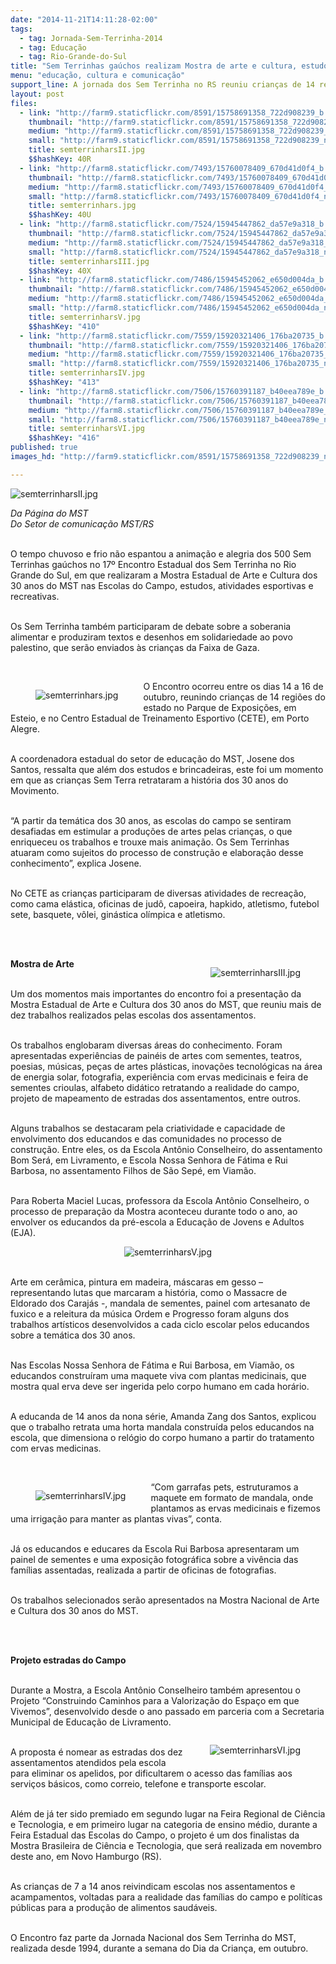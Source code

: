 ```yaml
---
date: "2014-11-21T14:11:28-02:00"
tags:
  - tag: Jornada-Sem-Terrinha-2014
  - tag: Educação
  - tag: Rio-Grande-do-Sul
title: "Sem Terrinhas gaúchos realizam Mostra de arte e cultura, estudos e brincadeiras"
menu: "educação, cultura e comunicação"
support_line: A jornada dos Sem Terrinha no RS reuniu crianças de 14 regiões do estado.
layout: post
files:
  - link: "http://farm9.staticflickr.com/8591/15758691358_722d908239_b.jpg"
    thumbnail: "http://farm9.staticflickr.com/8591/15758691358_722d908239_t.jpg"
    medium: "http://farm9.staticflickr.com/8591/15758691358_722d908239_z.jpg"
    small: "http://farm9.staticflickr.com/8591/15758691358_722d908239_n.jpg"
    title: semterrinharsII.jpg
    $$hashKey: 40R
  - link: "http://farm8.staticflickr.com/7493/15760078409_670d41d0f4_b.jpg"
    thumbnail: "http://farm8.staticflickr.com/7493/15760078409_670d41d0f4_t.jpg"
    medium: "http://farm8.staticflickr.com/7493/15760078409_670d41d0f4_z.jpg"
    small: "http://farm8.staticflickr.com/7493/15760078409_670d41d0f4_n.jpg"
    title: semterrinhars.jpg
    $$hashKey: 40U
  - link: "http://farm8.staticflickr.com/7524/15945447862_da57e9a318_b.jpg"
    thumbnail: "http://farm8.staticflickr.com/7524/15945447862_da57e9a318_t.jpg"
    medium: "http://farm8.staticflickr.com/7524/15945447862_da57e9a318_z.jpg"
    small: "http://farm8.staticflickr.com/7524/15945447862_da57e9a318_n.jpg"
    title: semterrinharsIII.jpg
    $$hashKey: 40X
  - link: "http://farm8.staticflickr.com/7486/15945452062_e650d004da_b.jpg"
    thumbnail: "http://farm8.staticflickr.com/7486/15945452062_e650d004da_t.jpg"
    medium: "http://farm8.staticflickr.com/7486/15945452062_e650d004da_z.jpg"
    small: "http://farm8.staticflickr.com/7486/15945452062_e650d004da_n.jpg"
    title: semterrinharsV.jpg
    $$hashKey: "410"
  - link: "http://farm8.staticflickr.com/7559/15920321406_176ba20735_b.jpg"
    thumbnail: "http://farm8.staticflickr.com/7559/15920321406_176ba20735_t.jpg"
    medium: "http://farm8.staticflickr.com/7559/15920321406_176ba20735_z.jpg"
    small: "http://farm8.staticflickr.com/7559/15920321406_176ba20735_n.jpg"
    title: semterrinharsIV.jpg
    $$hashKey: "413"
  - link: "http://farm8.staticflickr.com/7506/15760391187_b40eea789e_b.jpg"
    thumbnail: "http://farm8.staticflickr.com/7506/15760391187_b40eea789e_t.jpg"
    medium: "http://farm8.staticflickr.com/7506/15760391187_b40eea789e_z.jpg"
    small: "http://farm8.staticflickr.com/7506/15760391187_b40eea789e_n.jpg"
    title: semterrinharsVI.jpg
    $$hashKey: "416"
published: true
images_hd: "http://farm9.staticflickr.com/8591/15758691358_722d908239_n.jpg"

---
```

<p><img alt="semterrinharsII.jpg" src="http://farm9.staticflickr.com/8591/15758691358_722d908239_b.jpg" /></p>

<p><em>Da P&aacute;gina do MST<br />
Do Setor de comunica&ccedil;&atilde;o MST/RS</em></p>

<p><br />
O tempo chuvoso e frio n&atilde;o espantou a anima&ccedil;&atilde;o e alegria dos 500 Sem Terrinhas ga&uacute;chos no 17&ordm; Encontro Estadual dos Sem Terrinha no Rio Grande do Sul, em que realizaram a Mostra Estadual de Arte e Cultura dos 30 anos do MST nas Escolas do Campo, estudos, atividades esportivas e recreativas.</p>

<p><br />
Os Sem Terrinha tamb&eacute;m participaram de debate sobre a soberania alimentar e produziram textos e desenhos em solidariedade ao povo palestino, que ser&atilde;o enviados &agrave;s crian&ccedil;as da Faixa de Gaza.</p>

<p>&nbsp;</p>

<figure class="image" style="float:left"><img alt="semterrinhars.jpg" src="http://farm8.staticflickr.com/7493/15760078409_670d41d0f4_b.jpg" />
<figcaption></figcaption>
</figure>

<p>O Encontro ocorreu entre os dias 14 a 16 de outubro, reunindo crian&ccedil;as de 14 regi&otilde;es do estado no Parque de Exposi&ccedil;&otilde;es, em Esteio, e no Centro Estadual de Treinamento Esportivo (CETE), em Porto Alegre.</p>

<p><br />
A coordenadora estadual do setor de educa&ccedil;&atilde;o do MST, Josene dos Santos, ressalta que al&eacute;m dos estudos e brincadeiras, este foi um momento em que as crian&ccedil;as Sem Terra retrataram a hist&oacute;ria dos 30 anos do Movimento.</p>

<p><br />
&ldquo;A partir da tem&aacute;tica dos 30 anos, as escolas do campo se sentiram desafiadas em estimular a produ&ccedil;&otilde;es de artes pelas crian&ccedil;as, o que enriqueceu os trabalhos e trouxe mais anima&ccedil;&atilde;o. Os Sem Terrinhas atuaram como sujeitos do processo de constru&ccedil;&atilde;o e elabora&ccedil;&atilde;o desse conhecimento&rdquo;, explica Josene.</p>

<p><br />
No CETE as crian&ccedil;as participaram de diversas atividades de recrea&ccedil;&atilde;o, como cama el&aacute;stica, oficinas de jud&ocirc;, capoeira, hapkido, atletismo, futebol sete, basquete, v&ocirc;lei, gin&aacute;stica ol&iacute;mpica e atletismo.</p>

<p><br />
&nbsp;</p>

<figure class="image" style="float:right"><img alt="semterrinharsIII.jpg" src="http://farm8.staticflickr.com/7524/15945447862_da57e9a318_b.jpg" />
<figcaption></figcaption>
</figure>

<p><strong>Mostra de Arte</strong></p>

<p><br />
Um dos momentos mais importantes do encontro foi a presenta&ccedil;&atilde;o da Mostra Estadual de Arte e Cultura dos 30 anos do MST, que reuniu mais de dez trabalhos realizados pelas escolas dos assentamentos.</p>

<p><br />
Os trabalhos englobaram diversas &aacute;reas do conhecimento. Foram apresentadas experi&ecirc;ncias de pain&eacute;is de artes com sementes, teatros, poesias, m&uacute;sicas, pe&ccedil;as de artes pl&aacute;sticas, inova&ccedil;&otilde;es tecnol&oacute;gicas na &aacute;rea de energia solar, fotografia, experi&ecirc;ncia com ervas medicinais e feira de sementes crioulas, alfabeto did&aacute;tico retratando a realidade do campo, projeto de mapeamento de estradas dos assentamentos, entre outros.</p>

<p><br />
Alguns trabalhos se destacaram pela criatividade e capacidade de envolvimento dos educandos e das comunidades no processo de constru&ccedil;&atilde;o. Entre eles, os da Escola Ant&ocirc;nio Conselheiro, do assentamento Bom Ser&aacute;, em Livramento, e Escola Nossa Senhora de F&aacute;tima e Rui Barbosa, no assentamento Filhos de S&atilde;o Sep&eacute;, em Viam&atilde;o.</p>

<p><br />
Para Roberta Maciel Lucas, professora da Escola Ant&ocirc;nio Conselheiro, o processo de prepara&ccedil;&atilde;o da Mostra aconteceu durante todo o ano, ao envolver os educandos da pr&eacute;-escola a Educa&ccedil;&atilde;o de Jovens e Adultos (EJA).</p>

<p style="text-align:center"><img alt="semterrinharsV.jpg" src="http://farm8.staticflickr.com/7486/15945452062_e650d004da_b.jpg" /></p>

<p><br />
Arte em cer&acirc;mica, pintura em madeira, m&aacute;scaras em gesso &ndash; representando lutas que marcaram a hist&oacute;ria, como o Massacre de Eldorado dos Caraj&aacute;s -, mandala de sementes, painel com artesanato de fuxico e a releitura da m&uacute;sica Ordem e Progresso foram alguns dos trabalhos art&iacute;sticos desenvolvidos a cada ciclo escolar pelos educandos sobre a tem&aacute;tica dos 30 anos.</p>

<p><br />
Nas Escolas Nossa Senhora de F&aacute;tima e Rui Barbosa, em Viam&atilde;o, os educandos constru&iacute;ram uma maquete viva com plantas medicinais, que mostra qual erva deve ser ingerida pelo corpo humano em cada hor&aacute;rio.</p>

<p><br />
A educanda de 14 anos da nona s&eacute;rie, Amanda Zang dos Santos, explicou que o trabalho retrata uma horta mandala constru&iacute;da pelos educandos na escola, que dimensiona o rel&oacute;gio do corpo humano a partir do tratamento com ervas medicinas.</p>

<p>&nbsp;</p>

<figure class="image" style="float:left"><img alt="semterrinharsIV.jpg" src="http://farm8.staticflickr.com/7559/15920321406_176ba20735_b.jpg" />
<figcaption></figcaption>
</figure>

<p>&ldquo;Com garrafas pets, estruturamos a maquete em formato de mandala, onde plantamos as ervas medicinais e fizemos uma irriga&ccedil;&atilde;o para manter as plantas vivas&rdquo;, conta.</p>

<p><br />
J&aacute; os educandos e educares da Escola Rui Barbosa apresentaram um painel de sementes e uma exposi&ccedil;&atilde;o fotogr&aacute;fica sobre a viv&ecirc;ncia das fam&iacute;lias assentadas, realizada a partir de oficinas de fotografias.</p>

<p><br />
Os trabalhos selecionados ser&atilde;o apresentados na Mostra Nacional de Arte e Cultura dos 30 anos do MST.&nbsp;</p>

<p><br />
&nbsp;</p>

<p><strong>Projeto estradas do Campo</strong></p>

<p><br />
Durante a Mostra, a Escola Ant&ocirc;nio Conselheiro tamb&eacute;m apresentou o Projeto &ldquo;Construindo Caminhos para a Valoriza&ccedil;&atilde;o do Espa&ccedil;o em que Vivemos&rdquo;, desenvolvido desde o ano passado em parceria com a Secretaria Municipal de Educa&ccedil;&atilde;o de Livramento.&nbsp;</p>

<figure class="image" style="float:right"><img alt="semterrinharsVI.jpg" src="http://farm8.staticflickr.com/7506/15760391187_b40eea789e_b.jpg" />
<figcaption></figcaption>
</figure>

<p><br />
A proposta &eacute; nomear as estradas dos dez assentamentos atendidos pela escola para eliminar os apelidos, por dificultarem o acesso das fam&iacute;lias aos servi&ccedil;os b&aacute;sicos, como correio, telefone e transporte escolar.</p>

<p><br />
Al&eacute;m de j&aacute; ter sido premiado em segundo lugar na Feira Regional de Ci&ecirc;ncia e Tecnologia, e em primeiro lugar na categoria de ensino m&eacute;dio, durante a Feira Estadual das Escolas do Campo, o projeto &eacute; um dos finalistas da Mostra Brasileira de Ci&ecirc;ncia e Tecnologia, que ser&aacute; realizada em novembro deste ano, em Novo Hamburgo (RS).&nbsp;</p>

<p><br />
As crian&ccedil;as de 7 a 14 anos reivindicam escolas nos assentamentos e acampamentos, voltadas para a realidade das fam&iacute;lias do campo e pol&iacute;ticas p&uacute;blicas para a produ&ccedil;&atilde;o de alimentos saud&aacute;veis.</p>

<p><br />
O Encontro faz parte da Jornada Nacional dos Sem Terrinha do MST, realizada desde 1994, durante a semana do Dia da Crian&ccedil;a, em outubro.</p>
